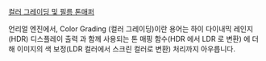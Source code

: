 [컬러 그레이딩 및 필름 톤매퍼](https://docs.unrealengine.com/5.0/ko/color-grading-and-the-filmic-tonemapper-in-unreal-engine/)

언리얼 엔진에서, Color Grading (컬러 그레이딩)이란 용어는 하이 다이내믹 레인지 (HDR) 디스플레이 출력 과 함께 사용되는 톤 매핑 함수(HDR 에서 LDR 로 변환) 에 더해 이미지의 색 보정(LDR 컬러에서 스크린 컬러로 변환) 처리까지 아우릅니다.
